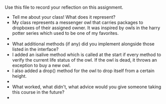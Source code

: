 Use this file to record your reflection on this assignment.

- Tell me about your class! What does it represent?
-   My class represents a messenger owl that carries packages to dropboxes of their assigned owner. It was inspired by owls in the harry potter series which used to be one of my favorites.
-   
- What additional methods (if any) did you implement alongside those listed in the interface?
-   I added an isalive method which is called at the start if every method to verify the current life status of the owl. If the owl is dead, it throws an exception to buy a new owl.
- I also added a drop() method for the owl to drop itself from a certain height.
- 
- What worked, what didn't, what advice would you give someone taking this course in the future?
- 
